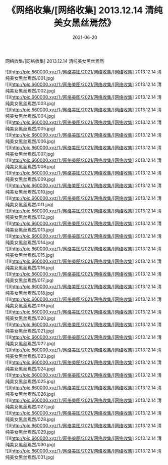 ﻿---
layout: post
title:  《网络收集/[网络收集] 2013.12.14 清纯美女黑丝焉然》
date:   2021-06-20
img: http://pic.660000.xyz/1:/网络美图/2021/网络收集/[网络收集] 2013.12.14 清纯美女黑丝焉然/000.jpg
categories: [美女, 清纯, 唯美]
---

网络收集/[网络收集] 2013.12.14 清纯美女黑丝焉然

 ![](http://pic.660000.xyz/1:/网络美图/2021/网络收集/[网络收集] 2013.12.14 清纯美女黑丝焉然/001.jpg) <br>![](http://pic.660000.xyz/1:/网络美图/2021/网络收集/[网络收集] 2013.12.14 清纯美女黑丝焉然/002.jpg) <br>![](http://pic.660000.xyz/1:/网络美图/2021/网络收集/[网络收集] 2013.12.14 清纯美女黑丝焉然/003.jpg) <br>![](http://pic.660000.xyz/1:/网络美图/2021/网络收集/[网络收集] 2013.12.14 清纯美女黑丝焉然/004.jpg) <br>![](http://pic.660000.xyz/1:/网络美图/2021/网络收集/[网络收集] 2013.12.14 清纯美女黑丝焉然/005.jpg) <br>![](http://pic.660000.xyz/1:/网络美图/2021/网络收集/[网络收集] 2013.12.14 清纯美女黑丝焉然/006.jpg) <br>![](http://pic.660000.xyz/1:/网络美图/2021/网络收集/[网络收集] 2013.12.14 清纯美女黑丝焉然/007.jpg) <br>![](http://pic.660000.xyz/1:/网络美图/2021/网络收集/[网络收集] 2013.12.14 清纯美女黑丝焉然/008.jpg) <br>![](http://pic.660000.xyz/1:/网络美图/2021/网络收集/[网络收集] 2013.12.14 清纯美女黑丝焉然/009.jpg) <br>![](http://pic.660000.xyz/1:/网络美图/2021/网络收集/[网络收集] 2013.12.14 清纯美女黑丝焉然/010.jpg) <br>![](http://pic.660000.xyz/1:/网络美图/2021/网络收集/[网络收集] 2013.12.14 清纯美女黑丝焉然/011.jpg) <br>![](http://pic.660000.xyz/1:/网络美图/2021/网络收集/[网络收集] 2013.12.14 清纯美女黑丝焉然/012.jpg) <br>![](http://pic.660000.xyz/1:/网络美图/2021/网络收集/[网络收集] 2013.12.14 清纯美女黑丝焉然/013.jpg) <br>![](http://pic.660000.xyz/1:/网络美图/2021/网络收集/[网络收集] 2013.12.14 清纯美女黑丝焉然/014.jpg) <br>![](http://pic.660000.xyz/1:/网络美图/2021/网络收集/[网络收集] 2013.12.14 清纯美女黑丝焉然/015.jpg) <br>![](http://pic.660000.xyz/1:/网络美图/2021/网络收集/[网络收集] 2013.12.14 清纯美女黑丝焉然/016.jpg) <br>![](http://pic.660000.xyz/1:/网络美图/2021/网络收集/[网络收集] 2013.12.14 清纯美女黑丝焉然/017.jpg) <br>![](http://pic.660000.xyz/1:/网络美图/2021/网络收集/[网络收集] 2013.12.14 清纯美女黑丝焉然/018.jpg) <br>![](http://pic.660000.xyz/1:/网络美图/2021/网络收集/[网络收集] 2013.12.14 清纯美女黑丝焉然/019.jpg) <br>![](http://pic.660000.xyz/1:/网络美图/2021/网络收集/[网络收集] 2013.12.14 清纯美女黑丝焉然/020.jpg) <br>![](http://pic.660000.xyz/1:/网络美图/2021/网络收集/[网络收集] 2013.12.14 清纯美女黑丝焉然/021.jpg) <br>![](http://pic.660000.xyz/1:/网络美图/2021/网络收集/[网络收集] 2013.12.14 清纯美女黑丝焉然/022.jpg) <br>![](http://pic.660000.xyz/1:/网络美图/2021/网络收集/[网络收集] 2013.12.14 清纯美女黑丝焉然/023.jpg) <br>![](http://pic.660000.xyz/1:/网络美图/2021/网络收集/[网络收集] 2013.12.14 清纯美女黑丝焉然/024.jpg) <br>![](http://pic.660000.xyz/1:/网络美图/2021/网络收集/[网络收集] 2013.12.14 清纯美女黑丝焉然/025.jpg) <br>![](http://pic.660000.xyz/1:/网络美图/2021/网络收集/[网络收集] 2013.12.14 清纯美女黑丝焉然/026.jpg) <br>![](http://pic.660000.xyz/1:/网络美图/2021/网络收集/[网络收集] 2013.12.14 清纯美女黑丝焉然/027.jpg) <br>![](http://pic.660000.xyz/1:/网络美图/2021/网络收集/[网络收集] 2013.12.14 清纯美女黑丝焉然/028.jpg) <br>![](http://pic.660000.xyz/1:/网络美图/2021/网络收集/[网络收集] 2013.12.14 清纯美女黑丝焉然/029.jpg) <br>![](http://pic.660000.xyz/1:/网络美图/2021/网络收集/[网络收集] 2013.12.14 清纯美女黑丝焉然/030.jpg) <br>![](http://pic.660000.xyz/1:/网络美图/2021/网络收集/[网络收集] 2013.12.14 清纯美女黑丝焉然/031.jpg) <br>